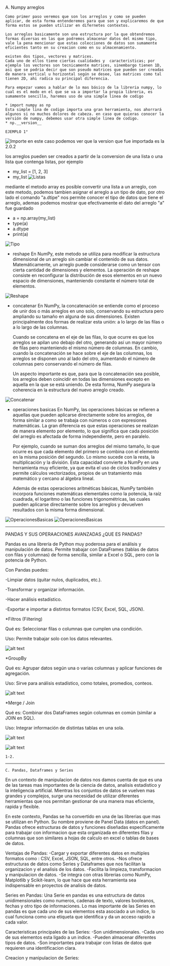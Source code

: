   A. Numpy arreglos

    Como primer paso veremos que son los arreglos y como se pueden aplicar, de esta forma entenderemos para que son y explicaremos de que forma estos se pueden utilizar en difernetes contextos.

    Los arreglos basicamente son una estructura por la que obtendremos formas diversas en las que podremos almacenar datos del mismo tipo, vale la pena mencionar que estas colecciones de datos son sumamente eficientes tanto en su creacion como en su almacenamiento.

    existen dos tipos, vectores y matrices.
    Cada uno de ellos tiene ciertas cualidades y  caracteristicas; por ejemplo los vectores son tecnicamente matrices, sinembargo tienen 1D, asi que se podria decir que son pseudo matrices que pueden ser creadas de manera vertical u horizontal según se desee, las matrices como tal tienen 2D, ahi radica su principal diferencia.
    
    Para empezar vamos a hablar de lo mas básico de la libreria numpy, lo cual es el modo en el que se va a importar la propia libreria, es sumamente sencillo, haremos uso de una simple linea de codigo
    
    * import numpy as np
    Esta simple lina de codigo importa una gran herramienta, nos ahorrará algunos si no muchos dolores de cabeza. en caso que quieras conocer la versión de numpy, debemos usar otra simple linea de codigo.
    * np.__version__

    EJEMPLO 1°
![Importe](./imagenes/Importe%20de%20Numpy.png)
    en este caso podemos ver que la version que fue importada es la 2.0.2

  los arreglos pueden ser creados a partir de la conversion de una lista o una lista que contenga listas, por ejemplo
  * my_list = [1, 2, 3]
  * my_list
![Listas](/imagenes/Ejemplo%20de%20listas.png)

  mediante el metodo array es posible convertir una lista a un arreglo, con este metodo, podemos tambien asignar el arreglo a un tipo de dato, por otro lado el comando "a.dtipe" nos permite conocer el tipo de datos que tiene el arreglo, ademas podemos mostrar que efectivamente el dato del arreglo "a" fue guardado

  * a = np.array(my_list)
  * type(a)
  * a.dtype 
  * print(a)

![Tipo](/imagenes/Tipo%20de%20dato%20e%20impresion.png)

* reshape
  En NumPy, este metodo se utiliza para modificar la estructura dimensional de un arreglo sin cambiar el contenido de sus datos. Matemáticamente, un arreglo puede considerarse como un tensor con cierta cantidad de dimensiones y elementos. La operación de reshape consiste en reconfigurar la distribución de esos elementos en un nuevo espacio de dimensiones, manteniendo constante el número total de elementos.

![Reshape](/imagenes/Ejemplo%20n2.png)

  * concatenar
    En NumPy, la concatenación se entiende como el proceso de unir dos o más arreglos en uno solo, conservando su estructura pero ampliando su tamaño en alguna de sus dimensiones. Existen principalmente dos formas de realizar esta unión: a lo largo de las filas o a lo largo de las columnas.

    Cuando se concatena en el eje de las filas, lo que ocurre es que los arreglos se apilan uno debajo del otro, generando así un mayor número de filas pero manteniendo el mismo número de columnas. En cambio, cuando la concatenación se hace sobre el eje de las columnas, los arreglos se disponen uno al lado del otro, aumentando el número de columnas pero conservando el número de filas.

    Un aspecto importante es que, para que la concatenación sea posible, los arreglos deben coincidir en todas las dimensiones excepto en aquella en la que se está uniendo. De esta forma, NumPy asegura la coherencia en la estructura del nuevo arreglo creado.

![Concatenar](/imagenes/EJemlpo%20de%20concatenar.png)

  * operaciones basicas
    En NumPy, las operaciones básicas se refieren a aquellas que pueden aplicarse directamente sobre los arreglos, de forma similar a como se trabaja con números o con expresiones matemáticas. La gran diferencia es que estas operaciones se realizan de manera elemento por elemento, lo que significa que cada posición del arreglo es afectada de forma independiente, pero en paralelo.

    Por ejemplo, cuando se suman dos arreglos del mismo tamaño, lo que ocurre es que cada elemento del primero se combina con el elemento en la misma posición del segundo. Lo mismo sucede con la resta, la multiplicación y la división. Esta capacidad convierte a NumPy en una herramienta muy eficiente, ya que evita el uso de ciclos tradicionales y permite cálculos vectorizados, propios de un tratamiento más matemático y cercano al álgebra lineal.

    Además de estas operaciones aritméticas básicas, NumPy también incorpora funciones matemáticas elementales como la potencia, la raíz cuadrada, el logaritmo o las funciones trigonométricas, las cuales pueden aplicarse directamente sobre los arreglos y devuelven resultados con la misma forma dimensional.
    
![OperacionesBasicas](/imagenes/Codigo.png)
![OperacionesBasicas](/imagenes/ejecucion.png)



_______________________________________________________________________________________________________

PANDAS Y SUS OPERAACIONES AVANZADAS
¿QUE ES PANDAS?

 Pandas es una librería de Python muy poderosa para el análisis y manipulación de datos.
 Permite trabajar con DataFrames (tablas de datos con filas y columnas) de forma sencilla, similar a Excel o SQL, pero con la potencia de Python.

 Con Pandas puedes:

 -Limpiar datos (quitar nulos, duplicados, etc.).

 -Transformar y organizar información.

 -Hacer análisis estadístico.

 -Exportar e importar a distintos formatos (CSV, Excel, SQL, JSON).

  *Filtros (Filtering)

Qué es: Seleccionar filas o columnas que cumplen una condición.

Uso: Permite trabajar solo con los datos relevantes.

![alt text](/imagenes/image-1.png)

  *GroupBy

Qué es: Agrupar datos según una o varias columnas y aplicar funciones de agregación.

Uso: Sirve para análisis estadístico, como totales, promedios, conteos.

![alt text](/imagenes/image-2.png)

   *Merge / Join

Qué es: Combinar dos DataFrames según columnas en común (similar a JOIN en SQL).

Uso: Integrar información de distintas tablas en una sola.

![alt text](/imagenes/image-3.pngx)



![alt text](image.png)

    1-2.
__________________________________________________________________
    C. Pandas, Dataframes y Series

En un contexto de manipulacion de datos nos damos cuenta de que es una de las tareas mas importantes de la ciencia de datos, analisis estadistico y la inteligencia artificial. Mientras los conjuntos de datos se vuelven mas grandes y complejos, surge una necesidad de utilizar diferentes herramientas que nos permitan gestionar de una manera mas eficiente, rapida y flexible. 

En este contexto, Pandas se ha convertido en una de las librerias que mas se utilizan en Python. Su nombre proviene de Panel Data (datos en panel). Pandas ofrece estructuras de datos y funciones diseñadas especificamente para trabajar con informacion que esta organizada en diferentes filas y columnas que son similares a hojas de calculo en excel o tablas de bases de datos. 

Ventajas de Pandas: 
-Cargar y exportar diferentes datos en multiples formatos como : CSV, Excel, JSON, SQL, entre otros. 
-Nos ofrece estructuras de datos como Series y Dataframes que nos facilitan la organizacion y el analisis de los datos.
-Facilita la limpieza, transformacion y manipulacion de datos. 
-Se integra con otras librerias como NumPy, Matplotlib y Scikit-learn, lo que hace que esta herramienta sea indispensable en proyectos de analisis de datos. 

Series en Pandas: 
Una Serie en pandas es una estructura de datos unidimensionales como numeros, cadenas de texto, valores booleanos, fechas y otro tipo de informaciones. 
Lo mas importante de las Series en pandas es que cada uno de sus elementos esta asociado a un indice, lo cual funciona como una etiqueta que identifica y da un acceso rapido a cada valor. 

Caracteristicas principales de las Series: 
-Son unidimensionales. 
-Cada uno de sus elementos esta ligado a un indice. 
-Pueden almacenar diferentes tipos de datos. 
-Son importantes para trabajar con listas de datos que requieren una identificacion clara. 

Creacion y manipulacion de Series: 

